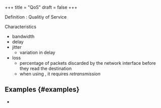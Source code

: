 +++
title = "QoS"
draft = false
+++

Definition
: Qualitiy of Service

Characteristics

-   bandwidth
-   delay
-   jitter
    -   variation in delay
-   loss
    -   percentage of packets discarded by the network interface before they read the destination
    -   when using , it requires _retransmission_


## Examples {#examples}

-